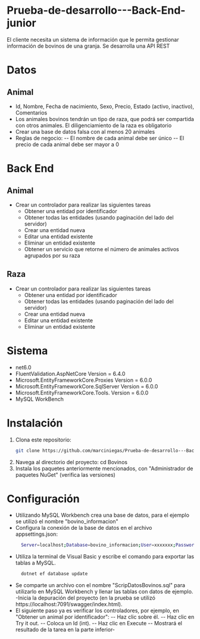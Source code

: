 # Prueba-de-desarrollo---Back-End-junior
El cliente necesita un sistema de información que le permita gestionar información de bovinos de una granja. Se desarrolla una API REST 

# Datos
## Animal
  - Id, Nombre, Fecha de nacimiento, Sexo, Precio, Estado (activo, inactivo), Comentarios
  - Los animales bovinos tendrán un tipo de raza, que podrá ser compartida con otros
    animales. El diligenciamiento de la raza es obligatorio
  - Crear una base de datos falsa con al menos 20 animales
  - Reglas de negocio:
    -- El nombre de cada animal debe ser único
    -- El precio de cada animal debe ser mayor a 0

# Back End

## Animal
  - Crear un controlador para realizar las siguientes tareas
    - Obtener una entidad por identificador
    - Obtener todas las entidades (usando paginación del lado del servidor)
    - Crear una entidad nueva
    - Editar una entidad existente
    - Eliminar un entidad existente
    - Obtener un servicio que retorne el número de animales activos agrupados por su
      raza
  
## Raza
  - Crear un controlador para realizar las siguientes tareas
    - Obtener una entidad por identificador
    - Obtener todas las entidades (usando paginación del lado del servidor)
    - Crear una entidad nueva
    - Editar una entidad existente
    - Eliminar un entidad existente


# Sistema
- net6.0
- FluentValidation.AspNetCore Version = 6.4.0
- Microsoft.EntityFrameworkCore.Proxies Version = 6.0.0
- Microsoft.EntityFrameworkCore.SqlServer Version = 6.0.0
- Microsoft.EntityFrameworkCore.Tools. Version = 6.0.0
- MySQL WorkBench

# Instalación

1. Clona este repositorio:
   ```bash
   git clone https://github.com/marciniegas/Prueba-de-desarrollo---Back-End-junior.git
2. Navega al directorio del proyecto: cd Bovinos
3. Instala los paquetes anteriormente mencionados, con "Administrador de paquetes NuGet" (verifica las versiones)

# Configuración
- Utilizando MySQL Workbench crea una base de datos, para el ejemplo se utilizó el nombre "bovino_informacion"
- Configura la conexión de la base de datos en el archivo appsettings.json:
  ```bash
    Server=localhost;Database=bovino_informacion;User=xxxxxxx;Password=xxxxxx;Port=3306
- Utiliza la terminal de Visual Basic y escribe el comando para exportar las tablas a MySQL.
  ```bash
    dotnet ef database update
- Se comparte un archivo con el nombre "ScripDatosBovinos.sql" para utilizarlo en MySQL Workbench y llenar las tablas con datos de ejemplo.
-Inicia la depuración del proyecto (en la prueba se utilizó https://localhost:7091/swagger/index.html).
- El siguiente paso ya es verificar los controladores, por ejemplo, en "Obtener un animal por identificador":
  -- Haz clic sobre él.
  -- Haz clic en Try it out.
  -- Coloca un Id (int).
  -- Haz clic en Execute
  -- Mostrará el resultado de la tarea en la parte inferior- 



